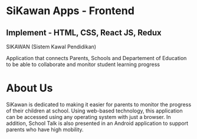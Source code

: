 # SiKawan Apps - Frontend

## Implement - HTML, CSS, React JS, Redux


SIKAWAN (Sistem Kawal Pendidikan) 

Application that connects Parents, Schools and Departement of Education to be able to collaborate and monitor student learning progress

# About Us

SiKawan is dedicated to making it easier for parents to monitor the progress of their children at school. Using web-based technology, this application can be accessed using any operating system with just a browser. In addition, School Talk is also presented in an Android application to support parents who have high mobility.

